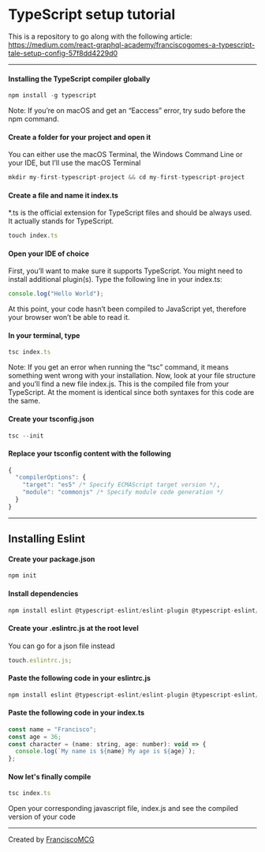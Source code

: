 # TypeScript setup tutorial

This is a repository to go along with the following article:
https://medium.com/react-graphql-academy/franciscogomes-a-typescript-tale-setup-config-57f8dd4229d0

---

#### Installing the TypeScript compiler globally

```javascript
npm install -g typescript
```

Note: If you’re on macOS and get an “Eaccess” error, try sudo before the npm command.

#### Create a folder for your project and open it

You can either use the macOS Terminal, the Windows Command Line or your IDE, but I’ll use the macOS Terminal

```javascript
mkdir my-first-typescript-project && cd my-first-typescript-project
```

#### Create a file and name it index.ts

\*.ts is the official extension for TypeScript files and should be always used. It actually stands for TypeScript.

```javascript
touch index.ts
```

#### Open your IDE of choice

First, you’ll want to make sure it supports TypeScript. You might need to install additional plugin(s). Type the following line in your index.ts:

```javascript
console.log("Hello World");
```

At this point, your code hasn’t been compiled to JavaScript yet, therefore your browser won’t be able to read it.

#### In your terminal, type

```javascript
tsc index.ts
```

Note: If you get an error when running the “tsc” command, it means something went wrong with your installation.
Now, look at your file structure and you’ll find a new file index.js. This is the compiled file from your TypeScript. At the moment is identical since both syntaxes for this code are the same.

#### Create your tsconfig.json

```javascript
tsc --init
```

#### Replace your tsconfig content with the following

```javascript
{
  "compilerOptions": {
    "target": "es5" /* Specify ECMAScript target version */,
    "module": "commonjs" /* Specify module code generation */
  }
}
```

---

## Installing Eslint

#### Create your package.json

```javascript
npm init
```

#### Install dependencies

```javascript
npm install eslint @typescript-eslint/eslint-plugin @typescript-eslint/parser --save-dev
```

#### Create your .eslintrc.js at the root level

You can go for a json file instead

```javascript
touch.eslintrc.js;
```

#### Paste the following code in your eslintrc.js

```javascript
npm install eslint @typescript-eslint/eslint-plugin @typescript-eslint/parser --save-dev
```

#### Paste the following code in your index.ts

```javascript
const name = "Francisco";
const age = 36;
const character = (name: string, age: number): void => {
  console.log(`My name is ${name} My age is ${age}`);
};
```

#### Now let's finally compile

```javascript
tsc index.ts
```

Open your corresponding javascript file, index.js and see the compiled version of your code

---

Created by [FranciscoMCG](https://github.com/franciscomcg)
